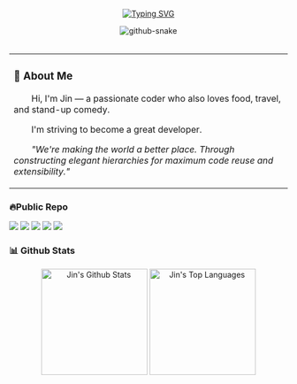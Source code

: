 <div align="center">

  <!-- dynamic typing effect -->
  
  [![Typing SVG](https://readme-typing-svg.demolab.com?font=Fira+Code&pause=1000&width=435&lines=Hi+there+%F0%9F%91%8B+I+am+Jin+;Welcome+to+my+Github!&center=true&size=27)](https://git.io/typing-svg)

  <!-- Snake Code Contribution Map  -->
  <picture>
    <source media="(prefers-color-scheme: dark)" srcset="https://cdn.jsdelivr.net/gh/Remi12138/Remi12138/profile-snake-contrib/github-contribution-grid-snake-dark.svg" />
    <source media="(prefers-color-scheme: light)" srcset="https://cdn.jsdelivr.net/gh/Remi12138/Remi12138/profile-snake-contrib/github-contribution-grid-snake.svg" />
    <img alt="github-snake" src="https://cdn.jsdelivr.net/gh/Remi12138/Remi12138/profile-snake-contrib/github-contribution-grid-snake-dark.svg" />
  </picture>

</div>
<div>&nbsp;</div>
<table>
  
<tr><td>

### 🤺 About Me

<p style="text-indent: 2em;">Hi, I'm Jin — a passionate coder who also loves food, travel, and stand-up comedy.</p>
<p style="text-indent: 2em;">I'm striving to become a great developer.</p>
<p style="text-indent: 2em;"><em>"We're making the world a better place. Through constructing elegant hierarchies for maximum code reuse and extensibility."</em></p>

</td></tr>
</table>

### 🔥Public Repo

[![](https://github-readme-stats.vercel.app/api/pin/?username=Remi12138&repo=PixHive)](https://github.com/Remi12138/PixHive)
[![](https://github-readme-stats.vercel.app/api/pin/?username=Remi12138&repo=Foodies)](https://github.com/Remi12138/Foodies)
[![](https://github-readme-stats.vercel.app/api/pin/?username=Remi12138&repo=SignFlow_hackathon2025)](https://github.com/Remi12138/SignFlow_hackathon2025)
[![](https://github-readme-stats.vercel.app/api/pin/?username=Remi12138&repo=AirSense)](https://github.com/Remi12138/AirSense)
[![](https://github-readme-stats.vercel.app/api/pin/?username=Remi12138&repo=Mini_Amazon)](https://github.com/Remi12138/Mini_Amazon)

### 📊 Github Stats

<p align="center">
  <img alt="Jin's Github Stats" src="https://github-readme-stats.vercel.app/api?username=Remi12138&show_icons=true&count_private=true&theme=tokyonight&hide_border=true&hide=contribs" height="192px"/>
  <img alt="Jin's Top Languages" src="https://github-readme-stats.vercel.app/api/top-langs/?username=Remi12138&langs_count=8&layout=compact&theme=tokyonight&hide_border=true&width=650" height="192px"/>
</p>

